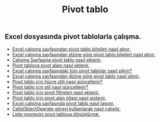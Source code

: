 ﻿---
title: Pivot tablo
second_title: Aspose.Cells Cloud Documen
type: docs
url: /tr/pivottables/
aliases: [/working-with-pivot-tables/]
keywords: Working with pivot table on an Excel worksheet
description: Nasıl yapılır Aspose.Cells Cloud REST API'leri, Excel çalışma sayfasındaki pivot tabloyla çalışır. SDK, geliştirme dili türlerini destekler. Android, C#, Go, Java, NodeJS, Perl, PHP, Python, Ruby ve Swift'i içerir
weight: 100
---
## Excel dosyasında pivot tablolarla çalışma.

- [Excel çalışma sayfasından pivot tablo bilgileri nasıl alınır.](/cells/tr/pivot-tables/get-all/)
- [Excel çalışma sayfasından dizine göre pivot tablo bilgileri nasıl alınır.](/cells/tr/pivot-tables/get/)
- [Çalışma Sayfasına pivot tablo nasıl eklenir.](/cells/tr/pivot-tables/add/)
- [Pivot tabloya pivot alanı nasıl eklenir.](/cells/tr/pivot-tables/add-pivot-field/)
- [Excel çalışma sayfasındaki tüm pivot tablolar nasıl silinir?](/cells/tr/pivot-tables/clear/)
- [Excel çalışma sayfasından dizine göre pivot tablo nasıl silinir.](/cells/tr/pivot-tables/delete/)
- [Pivot tablo için hücre stili nasıl güncellenir?](/cells/tr/pivot-tables/format/)
- [Pivot tablo için stil nasıl güncellenir?](/cells/tr/pivot-tables/format-all/)
- [Pivot tablo için pivot filtreleri nasıl eklenir.](/cells/tr/pivot-tables/add-filters/)
- [Pivot tablo için pivot alan öğesi nasıl gizlenir.](/cells/tr/pivot-tables/hide-pivot-field-item/)
- [Excel çalışma sayfasında pivot tablo nasıl taşınır.](/cells/tr/pivot-tables/move/)
- [CellsObjectOperate görevi kullanılarak nasıl çalışılır.](/cells/tr/working-with-pivot-table-using-cellsobjectoperate-task/)
- [Liste nesnesini pivot tabloya dönüştürme.](/cells/tr/pivot-tables/convert-table-to-pivottable/)

